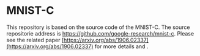 # MNIST-C

This repository is based on the source code of the MNIST-C.
The source repositorie address is https://github.com/google-research/mnist-c.
Please see the related paper [https://arxiv.org/abs/1906.02337](https://arxiv.org/abs/1906.02337) for more details and  .

